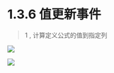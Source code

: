 # 1.3.6 值更新事件

> 1 , 计算定义公式的值到指定列

![](http://pc1pao5ui.bkt.clouddn.com/20180723061407.jpg)

![](http://pc1pao5ui.bkt.clouddn.com/20180723061502.jpg)